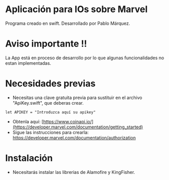 # Aplicación para IOs sobre Marvel

Programa creado en swift. Desarrollado por Pablo Márquez.

# Aviso importante !!
 La App está en proceso de desarrollo por lo que algunas funcionalidades no estan implementadas.
 
# Necesidades previas 
- Necesitas una clave gratuita previa para sustituir en el archivo "ApiKey.swift", que deberas crear.
```
let APIKEY = "Introduzca aquí su apikey"
```
- Obtenla aquí: [https://www.coinapi.io/](https://developer.marvel.com/documentation/getting_started)
- Sigue las instrucciones para crearla: https://developer.marvel.com/documentation/authorization

# Instalación
- Necesitarás instalar las librerias de Alamofire y KingFisher.
